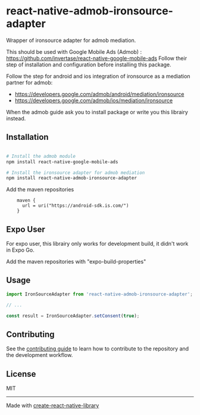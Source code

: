
# react-native-admob-ironsource-adapter

Wrapper of ironsource adapter for admob mediation.

This should be used with Google Mobile Ads (Admob) : https://github.com/invertase/react-native-google-mobile-ads
Follow their step of installation and configuration before installing this package.

Follow the step for android and ios integration of ironsource as a mediation partner for admob:
- https://developers.google.com/admob/android/mediation/ironsource
- https://developers.google.com/admob/ios/mediation/ironsource

When the admob guide ask you to install package or write you this librairy instead.

## Installation

```sh

# Install the admob module
npm install react-native-google-mobile-ads

# Install the ironsource adapter for admob mediation
npm install react-native-admob-ironsource-adapter
```

Add the maven repositories
```
    maven {
      url = uri("https://android-sdk.is.com/")
    }
```

## Expo User

For expo user, this librairy only works for development build, it didn't work in Expo Go.

Add the maven repositories with "expo-build-properties"

## Usage


```js
import IronSourceAdapter from 'react-native-admob-ironsource-adapter';

// ...

const result = IronSourceAdapter.setConsent(true);
```


## Contributing

See the [contributing guide](CONTRIBUTING.md) to learn how to contribute to the repository and the development workflow.

## License

MIT

---

Made with [create-react-native-library](https://github.com/callstack/react-native-builder-bob)



